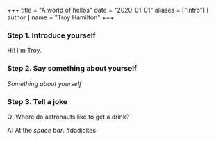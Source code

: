 +++
title = "A world of hellos"
date = "2020-01-01"
aliases = ["intro"]
[ author ]
  name = "Troy Hamilton"
+++

### Step 1. Introduce yourself

Hi!  I'm Troy.

### Step 2. Say something about yourself

*Something about yourself*

### Step 3.  Tell a joke

Q: Where do astronauts like to get a drink?

A: At the *space bar*. #dadjokes
